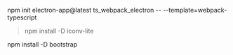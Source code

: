 npm init electron-app@latest ts_webpack_electron -- --template=webpack-typescript

> npm install -D iconv-lite

npm install -D bootstrap
